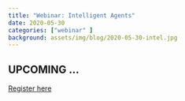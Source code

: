```yaml
---
title: "Webinar: Intelligent Agents"
date: 2020-05-30
categories: ["webinar" ]
background: assets/img/blog/2020-05-30-intel.jpg
---
```


## UPCOMING ...

[Register here](https://www.eventbrite.com/e/intelligent-agents-tickets-106474066800)



